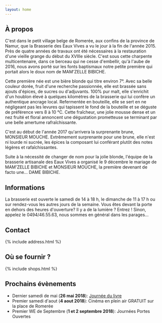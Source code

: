 ```yaml
---
layout: home
---
```

## À propos

C'est dans le petit village belge de Romerée, aux confins de la province de Namur, que la Brasserie des Eaux Vives a vu le jour à la fin de l'année 2015. Près de quatre années de travaux ont été nécessaires à la restauration d'une vieille grange du début du XVIIIe siècle. C'est sous cette charpente multicentenaire, dans ce berceau qui ne cesse d'embellir, qu'à l'aube de 2016, nous avons porté sur les fonts baptismaux notre petite première qui portait alors le doux nom de MAM'ZELLE BIBICHE.

Cette première née est une bière blonde qui titre environ 7°. Avec sa belle couleur dorée, fruit d'une recherche passionnée, elle est brassée sans ajouts d'épices, de sucres ou d'adjuvants. 100% pur malt, elle s'enrichit d'un houblon élevé à quelques kilomètres de la brasserie qui lui confère un authentique ancrage local. Refermentée en bouteille, elle se sert en ne négligeant pas les levures qui tapissent le fond de la bouteille et se déguste de préférence vers 8 à 10 °C. Cette fraîcheur, une jolie mousse dense et un nez fruité et floral annoncent une dégustation prometteuse se terminant par une belle amertume rafraîchissante.

C'est au début de l'année 2017 qu'arrivera la surprenante brune, MONSIEUR MOUCHE. Extrêmement surprenante pour une brune, elle n'est ni lourde ni sucrée, les épices la composant lui conférant plutôt des notes légères et rafaîchissantes.

Suite à la nécessité de changer de nom pour la jolie blonde, l'équipe de la brasserie artisanale des Eaux Vives a organisé le 9 décembre le mariage de MAM'ZELLE BIBICHE et MONSIEUR MOUCHE, la première devenant de facto une... DAME BIBICHE.

## Informations

La brasserie est ouverte le samedi de 14 à 18 h, le dimanche de 11 à 17 h ou sur rendez-vous les autres jours de la semaine. Vous êtes devant la porte en dehors des heures d'ouverture? Il y a de la lumière ? Entrez ! Sinon, appelez le 0494/46.55.63, nous sommes en général dans les parages...

## Contact

{% include address.html %}

## Où se fournir ?

{% include shops.html %}

## Prochains évènements

- Dernier samedi de mai (**26 mai 2018**): [Journée du livre](https://www.facebook.com/events/1691895317570393/permalink/1691895324237059/)
- Premier samedi d'aout (**4 aout 2018**): Cinéma en plein air GRATUIT sur la place de Romerée
- Premier WE de Septembre (**1 et 2 septembre 2018**): Journées Portes Ouvertes
